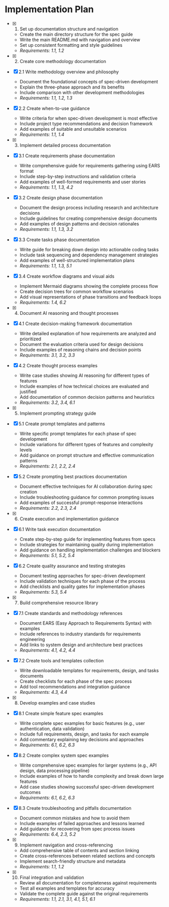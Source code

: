 # Implementation Plan

- [x] 1. Set up documentation structure and navigation
  - Create the main directory structure for the spec guide
  - Write the main README.md with navigation and overview
  - Set up consistent formatting and style guidelines
  - _Requirements: 1.1, 1.2_

- [x] 2. Create core methodology documentation
- [x] 2.1 Write methodology overview and philosophy
  - Document the foundational concepts of spec-driven development
  - Explain the three-phase approach and its benefits
  - Include comparison with other development methodologies
  - _Requirements: 1.1, 1.2, 1.3_

- [x] 2.2 Create when-to-use guidance
  - Write criteria for when spec-driven development is most effective
  - Include project type recommendations and decision framework
  - Add examples of suitable and unsuitable scenarios
  - _Requirements: 1.1, 1.4_

- [x] 3. Implement detailed process documentation
- [x] 3.1 Create requirements phase documentation
  - Write comprehensive guide for requirements gathering using EARS format
  - Include step-by-step instructions and validation criteria
  - Add examples of well-formed requirements and user stories
  - _Requirements: 1.1, 1.3, 4.2_

- [x] 3.2 Create design phase documentation
  - Document the design process including research and architecture decisions
  - Include guidelines for creating comprehensive design documents
  - Add examples of design patterns and decision rationales
  - _Requirements: 1.1, 1.3, 3.2_

- [x] 3.3 Create tasks phase documentation
  - Write guide for breaking down design into actionable coding tasks
  - Include task sequencing and dependency management strategies
  - Add examples of well-structured implementation plans
  - _Requirements: 1.1, 1.3, 5.1_

- [x] 3.4 Create workflow diagrams and visual aids
  - Implement Mermaid diagrams showing the complete process flow
  - Create decision trees for common workflow scenarios
  - Add visual representations of phase transitions and feedback loops
  - _Requirements: 1.4, 6.2_

- [x] 4. Document AI reasoning and thought processes
- [x] 4.1 Create decision-making framework documentation
  - Write detailed explanation of how requirements are analyzed and prioritized
  - Document the evaluation criteria used for design decisions
  - Include examples of reasoning chains and decision points
  - _Requirements: 3.1, 3.2, 3.3_

- [x] 4.2 Create thought process examples
  - Write case studies showing AI reasoning for different types of features
  - Include examples of how technical choices are evaluated and justified
  - Add documentation of common decision patterns and heuristics
  - _Requirements: 3.2, 3.4, 6.1_

- [x] 5. Implement prompting strategy guide
- [x] 5.1 Create prompt templates and patterns
  - Write specific prompt templates for each phase of spec development
  - Include variations for different types of features and complexity levels
  - Add guidance on prompt structure and effective communication patterns
  - _Requirements: 2.1, 2.2, 2.4_

- [x] 5.2 Create prompting best practices documentation
  - Document effective techniques for AI collaboration during spec creation
  - Include troubleshooting guidance for common prompting issues
  - Add examples of successful prompt-response interactions
  - _Requirements: 2.2, 2.3, 2.4_

- [x] 6. Create execution and implementation guidance
- [x] 6.1 Write task execution documentation
  - Create step-by-step guide for implementing features from specs
  - Include strategies for maintaining quality during implementation
  - Add guidance on handling implementation challenges and blockers
  - _Requirements: 5.1, 5.2, 5.4_

- [x] 6.2 Create quality assurance and testing strategies
  - Document testing approaches for spec-driven development
  - Include validation techniques for each phase of the process
  - Add checklists and quality gates for implementation phases
  - _Requirements: 5.3, 5.4_

- [x] 7. Build comprehensive resource library
- [x] 7.1 Create standards and methodology references
  - Document EARS (Easy Approach to Requirements Syntax) with examples
  - Include references to industry standards for requirements engineering
  - Add links to system design and architecture best practices
  - _Requirements: 4.1, 4.2, 4.4_

- [x] 7.2 Create tools and templates collection
  - Write downloadable templates for requirements, design, and tasks documents
  - Create checklists for each phase of the spec process
  - Add tool recommendations and integration guidance
  - _Requirements: 4.3, 4.4_

- [x] 8. Develop examples and case studies
- [x] 8.1 Create simple feature spec examples
  - Write complete spec examples for basic features (e.g., user authentication, data validation)
  - Include full requirements, design, and tasks for each example
  - Add commentary explaining key decisions and approaches
  - _Requirements: 6.1, 6.2, 6.3_

- [x] 8.2 Create complex system spec examples
  - Write comprehensive spec examples for larger systems (e.g., API design, data processing pipeline)
  - Include examples of how to handle complexity and break down large features
  - Add case studies showing successful spec-driven development outcomes
  - _Requirements: 6.1, 6.2, 6.3_

- [x] 8.3 Create troubleshooting and pitfalls documentation
  - Document common mistakes and how to avoid them
  - Include examples of failed approaches and lessons learned
  - Add guidance for recovering from spec process issues
  - _Requirements: 6.4, 2.3, 5.2_

- [x] 9. Implement navigation and cross-referencing
  - Add comprehensive table of contents and section linking
  - Create cross-references between related sections and concepts
  - Implement search-friendly structure and metadata
  - _Requirements: 1.1, 1.2_

- [x] 10. Final integration and validation
  - Review all documentation for completeness against requirements
  - Test all examples and templates for accuracy
  - Validate the complete guide against the original requirements
  - _Requirements: 1.1, 2.1, 3.1, 4.1, 5.1, 6.1_